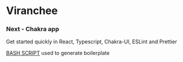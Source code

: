 # Viranchee

### Next - Chakra app

Get started quickly in React, Typescript, Chakra-UI, ESLint and Prettier

[BASH SCRIPT](NextCreate.sh) used to generate boilerplate
